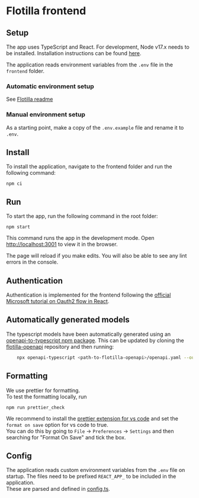 # Flotilla frontend

## Setup

The app uses TypeScript and React. For development, Node v17.x needs to be installed. Installation instructions can be found
[here](https://github.com/nodesource/distributions/blob/master/README.md).

The application reads environment variables from the `.env` file in the `frontend` folder.

### Automatic environment setup

See [Flotilla readme](../README.md#automatic-environment-setup)

### Manual environment setup

As a starting point, make a copy of the `.env.example` file and rename it to `.env`.

## Install

To install the application, navigate to the frontend folder and run the following command:

```
npm ci
```

## Run

To start the app, run the following command in the root folder:

```
npm start
```

This command runs the app in the development mode. Open [http://localhost:3001](http://localhost:3001) to view it in the browser.

The page will reload if you make edits. You will also be able to see any lint errors in the console.

## Authentication

Authentication is implemented for the frontend following the [official Microsoft tutorial on Oauth2 flow in React](https://docs.microsoft.com/en-us/azure/active-directory/develop/tutorial-v2-react).

## Automatically generated models

The typescript models have been automatically generated using an [openapi-to-typescript npm package](https://www.npmjs.com/package/openapi-typescript).
This can be updated by cloning the [flotilla-openapi](https://github.com/equinor/flotilla-openapi) repository and then running:

```bash
    npx openapi-typescript <path-to-flotilla-openapi>/openapi.yaml --output ./src/models/schema.ts
```

## Formatting

We use prettier for formatting.  
To test the formatting locally, run

```
npm run prettier_check
```

We recommend to install the [prettier extension for vs code](https://marketplace.visualstudio.com/items?itemName=esbenp.prettier-vscode)
and set the `format on save` option for vs code to true.  
You can do this by going to `File` -> `Preferences` -> `Settings` and then searching for "Format On Save" and tick the box.

## Config

The application reads custom environment variables from the `.env` file on startup. The files need to be prefixed `REACT_APP_` to be included in the application.  
These are parsed and defined in [config.ts](./src/config.ts).
